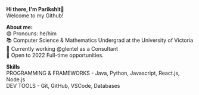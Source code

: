 <strong>Hi there, I'm Parikshit👋</strong> 
<br>
Welcome to my Github!

<strong>About me:<br></strong>
😄 Pronouns: he/him<br>
📚 Computer Science & Mathematics Undergrad at the University of Victoria<br>
🚀 Currently working @glentel as a Consultant<br>
🏢 Open to 2022 Full-time opportunities.<br>

<strong>Skills<br></strong>
PROGRAMMING & FRAMEWORKS - Java, Python, Javascript, React.js, Node.js<br>
DEV TOOLS - Git, GitHub, VSCode, Databases

